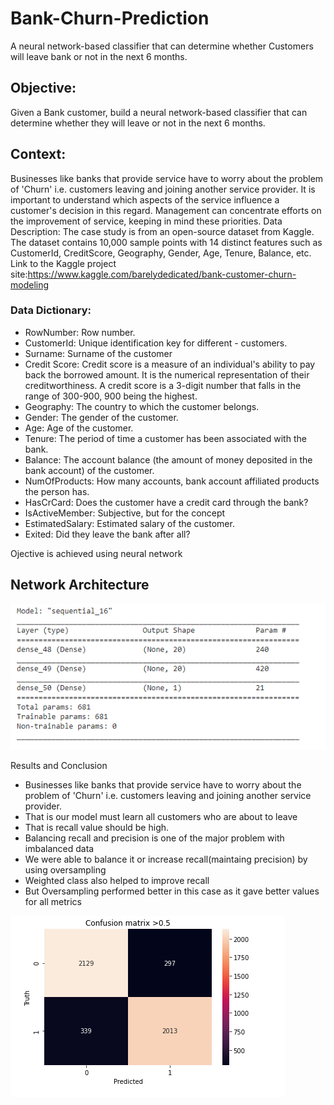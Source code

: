 # Bank-Churn-Prediction
A neural network-based classifier that can determine whether Customers will leave bank or not in the next 6 months.
## Objective:
Given a Bank customer, build a neural network-based classifier that can determine whether they will leave or not in the next 6 months.

## Context: 
Businesses like banks that provide service have to worry about the problem of 'Churn' i.e. customers leaving and joining another service provider. It is important to understand which aspects of the service influence a customer's decision in this regard. Management can concentrate efforts on the improvement of service, keeping in mind these priorities.
Data Description: 
The case study is from an open-source dataset from Kaggle. The dataset contains 10,000 sample points with 14 distinct features such as CustomerId, CreditScore, Geography, Gender, Age, Tenure, Balance, etc.
Link to the Kaggle project site:https://www.kaggle.com/barelydedicated/bank-customer-churn-modeling
### Data Dictionary:
- RowNumber: Row number.
- CustomerId: Unique identification key for different - customers.
- Surname: Surname of the customer
- Credit Score: Credit score is a measure of an individual's ability to pay back the borrowed amount. It is the numerical representation of their creditworthiness. A credit score is a 3-digit number that falls in the range of 300-900, 900 being the highest.
- Geography: The country to which the customer belongs.
- Gender: The gender of the customer.
- Age: Age of the customer.
- Tenure: The period of time a customer has been associated with the bank.
- Balance: The account balance (the amount of money deposited in the bank account) of the customer.
- NumOfProducts: How many accounts, bank account affiliated products the person has.
- HasCrCard: Does the customer have a credit card through the bank?
- IsActiveMember: Subjective, but for the concept
- EstimatedSalary: Estimated salary of the customer.
- Exited: Did they leave the bank after all?

Ojective is achieved using neural network
## Network Architecture

![alt text](https://github.com/mathewansu/Bank-Churn-Prediction/blob/main/network_architecture.PNG)

Results and Conclusion

- Businesses like banks that provide service have to worry about the problem of 'Churn' i.e. customers leaving and joining another service provider.
- That is our model must learn all customers who are about to leave
- That is recall value should be high.
- Balancing recall and precision is one of the major problem with imbalanced data
- We were able to balance it or increase recall(maintaing precision) by using oversampling
- Weighted class also helped to improve recall
- But Oversampling performed better in this case as it gave better values for all metrics


![alt text](https://github.com/mathewansu/Bank-Churn-Prediction/blob/main/Confusion_Matrix.PNG)
